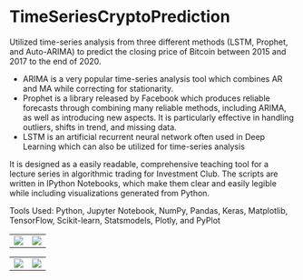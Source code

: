 # TimeSeriesCryptoPrediction

Utilized time-series analysis from three different methods (LSTM, Prophet, and Auto-ARIMA) to predict the closing price of Bitcoin between 2015 and 2017 to the end of 2020.

- ARIMA is a very popular time-series analysis tool which combines AR and MA while correcting for stationarity.
- Prophet is a library released by Facebook which produces reliable forecasts through combining many reliable methods, including ARIMA, as well as introducing new aspects. It is particularly effective in handling outliers, shifts in trend, and missing data.
- LSTM is an artificial recurrent neural network often used in Deep Learning which can also be utilized for time-series analysis

It is designed as a easily readable, comprehensive teaching tool for a lecture series in algorithmic trading for Investment Club. The scripts are written in IPython Notebooks, which make them clear and easily legible while including visualizations generated from Python.


Tools Used: Python, Jupyter Notebook, NumPy, Pandas, Keras, Matplotlib, TensorFlow, Scikit-learn, Statsmodels, Plotly, and PyPlot


<table>
      <tr>
        <td><img src = "https://user-images.githubusercontent.com/65971326/104565165-def98e00-5619-11eb-9be7-e5c4abf03e16.png"></td>
        <td><img src = "https://user-images.githubusercontent.com/65971326/104565170-e0c35180-5619-11eb-88a5-d479eb205e55.png"></td>
       </tr> 
</table>

<table>
      <tr>
        <td><img src = "https://user-images.githubusercontent.com/65971326/104565173-e28d1500-5619-11eb-8da6-23b393ad6c3a.png"></td>
        <td><img src = "https://user-images.githubusercontent.com/65971326/104565174-e456d880-5619-11eb-886f-752c34ca0024.png"></td>
       </tr> 
</table>
